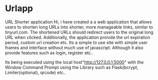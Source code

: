 # Urlapp
URL Shorter application
Hi, i have created a a web application that allows users to shorten long URLs into shorter, more manageable links, similar to tinyurl.com. The shortened URLs should redirect users to the original long URL when clicked. Additionally, the application proivde the url expiration period, custom url creation etc.
Its a simple to use site with simple user frames and interface without much use of javascript.
Although it also provide features such as login, register etc..

Its being executed using the local host"http://127.0.0.1:5000" with the Window Command Prompt using the Library such as Flask(bcrypt, Limiter(optional), qrcode) etc..
